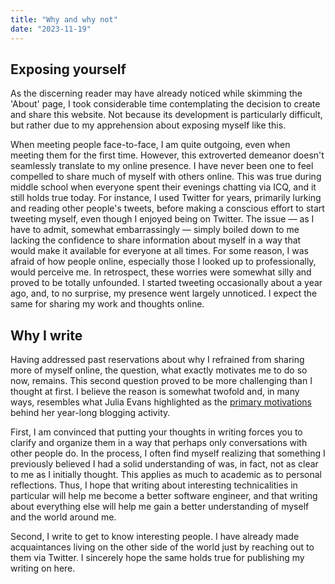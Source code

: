 ```yaml
---
title: "Why and why not"
date: "2023-11-19"
---
```


## Exposing yourself

As the discerning reader may have already noticed while skimming the
'About' page, I took considerable time contemplating the decision to
create and share this website. Not because its development is
particularly difficult, but rather due to my apprehension about exposing
myself like this.

When meeting people face-to-face, I am quite outgoing, even when meeting
them for the first time.  However, this extroverted demeanor doesn't
seamlessly translate to my online presence.  I have never been one to
feel compelled to share much of myself with others online.  This was
true during middle school when everyone spent their evenings chatting
via ICQ, and it still holds true today.  For instance, I used Twitter
for years, primarily lurking and reading other people's tweets, before
making a conscious effort to start tweeting myself, even though I
enjoyed being on Twitter.  The issue — as I have to admit, somewhat
embarrassingly — simply boiled down to me lacking the confidence to
share information about myself in a way that would make it available for
everyone at all times.  For some reason, I was afraid of how people
online, especially those I looked up to professionally, would perceive
me.  In retrospect, these worries were somewhat silly and proved to be
totally unfounded.  I started tweeting occasionally about a year ago,
and, to no surprise, my presence went largely unnoticed.  I expect the
same for sharing my work and thoughts online.

## Why I write

Having addressed past reservations about why I refrained from sharing
more of myself online, the question, what exactly motivates me to do so
now, remains. This second question proved to be more challenging than I
thought at first. I believe the reason is somewhat twofold and, in many
ways, resembles what Julia Evans highlighted as the [primary
motivations](https://jvns.ca/blog/brag-documents/) behind her year-long
blogging activity.

First, I am convinced that putting your thoughts in writing forces you
to clarify and organize them in a way that perhaps only conversations
with other people do. In the process, I often find myself realizing that
something I previously believed I had a solid understanding of was, in
fact, not as clear to me as I initially thought. This applies as much to
academic as to personal reflections. Thus, I hope that writing about
interesting technicalities in particular will help me become a better
software engineer, and that writing about everything else will help me
gain a better understanding of myself and the world around me.

Second, I write to get to know interesting people. I have already made
acquaintances living on the other side of the world just by reaching out
to them via Twitter. I sincerely hope the same holds true for publishing
my writing on here.
